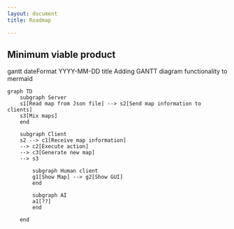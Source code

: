 ```yaml
---
layout: document
title: Roadmap

---
```


## Minimum viable product


<div class="mermaid">
gantt
       dateFormat  YYYY-MM-DD
       title Adding GANTT diagram functionality to mermaid

```mermaid
graph TD 
    subgraph Server
    s1[Read map from Json file] --> s2[Send map information to clients]
    s3[Mix maps] 
    end 

    subgraph Client
    s2 --> c1[Receive map information]
    --> c2[Execute action]
    --> c3[Generate new map]
    --> s3
    
        subgraph Human client
        g1[Show Map] --> g2[Show GUI]
        end

        subgraph AI
        a1[??]
        end
    
    end
    

```



